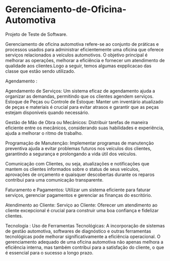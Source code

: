 # Gerenciamento-de-Oficina-Automotiva
Projeto de Teste de Software.

 Gerenciamento de oficina automotiva refere-se ao conjunto de práticas e processos usados ​​para administrar eficientemente uma oficina que oferece serviços relacionados a veículos automotivos.
O objetivo principal é melhorar as operações, melhorar a eficiência e fornecer um atendimento de qualidade aos clientes.Logo a seguir, temos algumas expplicacao das classe que estão sendo utilizado.



Agendamento :

Agendamento de Serviços: Um sistema eficaz de agendamento ajuda a organizar as demandas, permitindo que os clientes agendem serviços.
Estoque de Peças ou Controle de Estoque: Manter um inventário atualizado de peças e materiais é crucial para evitar atrasos e garantir que as peças estejam disponíveis quando necessário.

Gestão de Mão de Obra ou Mecânicos: Distribuir tarefas de maneira eficiente entre os mecânicos, considerando suas habilidades e experiência, ajuda a melhorar o ritmo de trabalho. 

Programação de Manutenção: Implementar programas de manutenção preventiva ajuda a evitar problemas futuros nos veículos dos clientes, garantindo a segurança e prolongando a vida útil dos veículos. 

Comunicação com Clientes, ou seja, atualizações e notificações que mantem os clientes informados sobre o status de seus veículos, aprovações de orçamento e quaisquer descobertas durante os reparos contribui para uma comunicação transparente.

Faturamento e Pagamentos: Utilizar um sistema eficiente para faturar serviços, gerenciar pagamentos e gerenciar as finanças do escritório.

Atendimento ao Cliente: Serviço ao Cliente: Oferecer um atendimento ao cliente excepcional é crucial para construir uma boa confiança e fidelizar clientes.

Tecnologia : Uso de Ferramentas Tecnológicas: A incorporação de sistemas de gestão automotiva, softwares de diagnóstico e outras ferramentas tecnológicas pode melhorar significativamente a eficiência operacional. 
O gerenciamento adequado de uma oficina automotiva não apenas melhora a eficiência interna, mas também contribui para a satisfação do cliente, o que é essencial para o sucesso a longo prazo.
